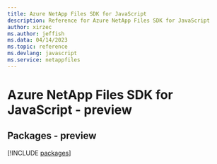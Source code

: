 ```yaml
---
title: Azure NetApp Files SDK for JavaScript
description: Reference for Azure NetApp Files SDK for JavaScript
author: xirzec
ms.author: jeffish
ms.data: 04/14/2023
ms.topic: reference
ms.devlang: javascript
ms.service: netappfiles
---
```

# Azure NetApp Files SDK for JavaScript - preview
## Packages - preview
[!INCLUDE [packages](netapp-files-index.md)]